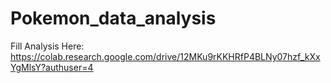 # Pokemon_data_analysis
Fill Analysis Here: https://colab.research.google.com/drive/12MKu9rKKHRfP4BLNy07hzf_kXxYgMlsY?authuser=4
